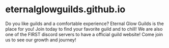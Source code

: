# eternalglowguilds.github.io
Do you like guilds and a comfortable experience? Eternal Glow Guilds is the place for you! Join today to find your favorite guild and to chill! We are also one of the FIRST discord servers to have a official guild website! Come join us to see our growth and journey!

